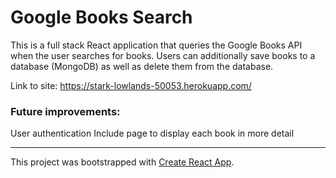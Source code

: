 # Google Books Search

This is a full stack React application that queries the Google Books API when the user searches for books. Users can additionally save books to a database (MongoDB) as well as delete them from the database.

Link to site: https://stark-lowlands-50053.herokuapp.com/

### Future improvements:
User authentication
Include page to display each book in more detail

---------------------

This project was bootstrapped with [Create React App](https://github.com/facebook/create-react-app).
